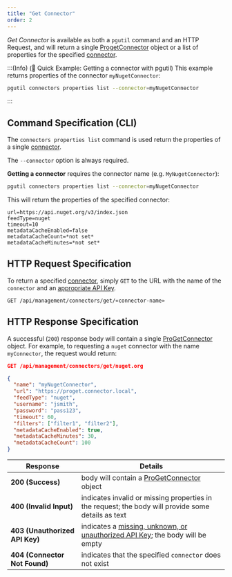 ```yaml
---
title: "Get Connector"
order: 2
---
```


*Get Connector* is available as both a `pgutil` command and an HTTP Request, and will return a single [ProgetConnector](/docs/proget/reference-api/feeds/proget-api-connectors#connector-object) object or a list of properties for the specified [connector](/docs/proget/feeds/connector-overview).

:::(Info) (🚀 Quick Example: Getting a connector with pgutil)
This example returns properties of the connector `myNugetConnector`:

```bash
pgutil connectors properties list --connector=myNugetConnector
```
:::

## Command Specification (CLI)
The `connectors properties list` command is used return the properties of a single [connector](/docs/proget/feeds/connector-overview).

The `--connector` option is always required. 

**Getting a connector** requires the connector name (e.g. `MyNugetConnector`):

```bash
pgutil connectors properties list --connector=myNugetConnector
```
This will return the properties of the specified connector:

```plaintext
url=https://api.nuget.org/v3/index.json
feedType=nuget
timeout=10
metadataCacheEnabled=false
metadataCacheCount=*not set*
metadataCacheMinutes=*not set*
```

## HTTP Request Specification
To return a specified [connector](/docs/proget/feeds/connector-overview), simply `GET` to the URL with the name of the `connector` and an [appropriate API Key](/docs/proget/reference-api/feeds/proget-api-connectors#authentication).

```plaintext
GET /api/management/connectors/get/«connector-name»
```

## HTTP Response Specification
A successful (`200`) response body will contain a single [ProGetConnector](/docs/proget/reference-api/feeds/proget-api-connectors#connector-object) object. For example, to requesting a `nuget` connector with the name `myConnector`, the request would return:

```json
GET /api/management/connectors/get/nuget.org

{
  "name": "myNugetConnector",
  "url": "https://proget.connector.local",
  "feedType": "nuget",
  "username": "jsmith",
  "password": "pass123",
  "timeout": 60,
  "filters": ["filter1", "filter2"],
  "metadataCacheEnabled": true,
  "metadataCacheMinutes": 30,
  "metadataCacheCount": 100
}
```

| Response | Details |
|---|---|
| **200 (Success)** | body will contain a [ProGetConnector](/docs/proget/reference-api/feeds/proget-api-connectors#connector-object) object |
| **400 (Invalid Input)** | indicates invalid or missing properties in the request; the body will provide some details as text |
|  **403 (Unauthorized API Key)** | indicates a [missing, unknown, or unauthorized API Key](/docs/proget/reference-api/feeds/proget-api-connectors#authentication); the body will be empty |
| **404 (Connector Not Found)** | indicates that the specified `connector` does not exist |